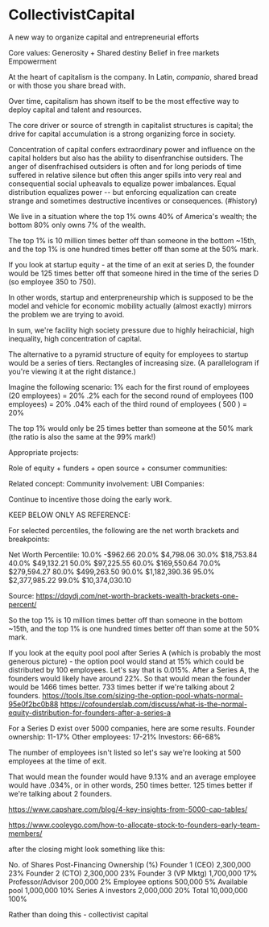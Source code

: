 # CollectivistCapital
A new way to organize capital and entrepreneurial efforts

Core values:
Generosity + Shared destiny
Belief in free markets
Empowerment

At the heart of capitalism is the company.  In Latin, _companio_, shared bread or with those you share bread with.

Over time, capitalism has shown itself to be the most effective way to deploy capital and talent and resources.

The core driver or source of strength in capitalist structures is capital; the drive for capital accumulation is a strong organizing force in society.  

Concentration of capital confers extraordinary power and influence on the capital holders but also has the ability to disenfranchise outsiders.  The anger of disenfrachised outsiders is often and for long periods of time suffered in relative silence but often this anger spills into very real and consequential social upheavals to equalize power imbalances.  Equal distribution equalizes power -- but enforcing equalization can create strange and sometimes destructive incentives or consequences. (#history)

We live in a situation where the top 1% owns 40% of America's wealth; the bottom 80% only owns 7% of the wealth.

The top 1% is 10 million times better off than someone in the bottom ~15th, and the top 1% is one hundred times better off than some at the 50% mark. 

If you look at startup equity - at the time of an exit at series D, the founder would be 125 times better off that someone hired in the time of the series D (so employee 350 to 750).

In other words, startup and enterpreneurship which is supposed to be the model and vehicle for economic mobility actually (almost exactly) mirrors the problem we are trying to avoid.

In sum, we're facility high society pressure due to highly heirachicial, high inequality, high concentration of capital.

The alternative to a pyramid structure of equity for employees to startup would be a series of tiers.  Rectangles of increasing size.  (A parallelogram if you're viewing it at the right distance.)

Imagine the following scenario:
1% each for the first round of employees (20 employees) = 20%
.2% each for the second round of employees (100 employees) = 20%
.04% each of the third round of employees ( 500 ) = 20%

The top 1% would only be 25 times better than someone at the 50% mark (the ratio is also the same at the 99% mark!)

Appropriate projects:

Role of equity + funders + open source + consumer communities:


Related concept: 
Community involvement: 
UBI Companies:







Continue to incentive those doing the early work.

KEEP BELOW ONLY AS REFERENCE:

For selected percentiles, the following are the net worth brackets and breakpoints:

Net Worth Percentile:
10.0%	-$962.66
20.0%	$4,798.06
30.0%	$18,753.84
40.0%	$49,132.21
50.0%	$97,225.55
60.0%	$169,550.64
70.0%	$279,594.27
80.0%	$499,263.50
90.0%	$1,182,390.36
95.0%	$2,377,985.22
99.0%	$10,374,030.10

Source: https://dqydj.com/net-worth-brackets-wealth-brackets-one-percent/

So the top 1% is 10 million times better off than someone in the bottom ~15th, and the top 1% is one hundred times better off than some at the 50% mark. 

If you look at the equity pool pool after Series A (which is probably the most generous picture) - the option pool would stand at 15% which could be distributed by 100 employees.  Let's say that is 0.015%.  After a Series A, the founders would likely have around 22%.  So that would mean the founder would be 1466 times better. 733 times better if we're talking about 2 founders.
https://tools.ltse.com/sizing-the-option-pool-whats-normal-95e0f2bc0b88
https://cofounderslab.com/discuss/what-is-the-normal-equity-distribution-for-founders-after-a-series-a

For a Series D exist over 5000 companies, here are some results.
Founder ownership: 11-17%
Other employees: 17-21%
Investors: 66-68%

The number of employees isn't listed so let's say we're looking at 500 employees at the time of exit.

That would mean the founder would have 9.13% and an average employee would have .034%, or in other words, 250 times better. 125 times better if we're talking about 2 founders.

https://www.capshare.com/blog/4-key-insights-from-5000-cap-tables/







https://www.cooleygo.com/how-to-allocate-stock-to-founders-early-team-members/

after the closing might look something like this:

No. of Shares	Post-Financing Ownership (%)
Founder 1 (CEO)	2,300,000	23%
Founder 2 (CTO)	2,300,000	23%
Founder 3 (VP Mktg)	1,700,000	17%
Professor/Advisor	200,000	2%
Employee options	500,000	5%
Available pool	1,000,000	10%
Series A investors	2,000,000	20%
Total	10,000,000	100%




Rather than doing this - collectivist capital 


